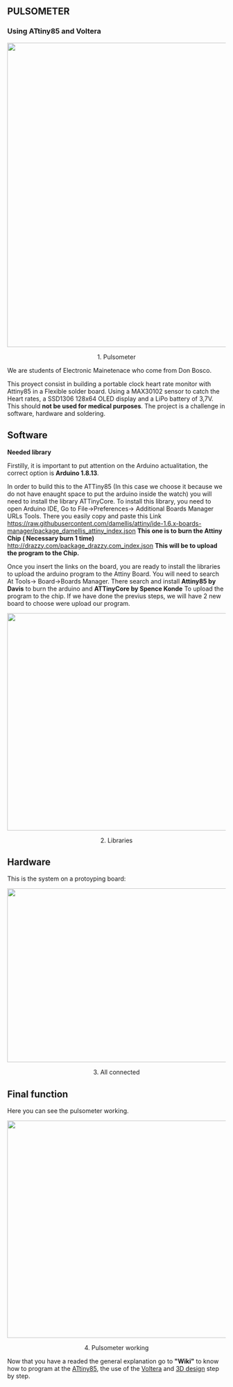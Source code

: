 ## PULSOMETER 
### Using ATtiny85 and Voltera
<p align="center">
  <img width="600" height="700" src="https://github.com/aritzmaeso/Pulsometer/blob/main/Images/Erlojua%20bukatua.jpg">
</p>

<p align="center">1. Pulsometer

We are students of Electronic Mainetenace who come from Don Bosco.

This proyect consist in building a portable clock heart rate monitor with Attiny85 in a Flexible solder board. Using a MAX30102 sensor to catch the Heart rates, a SSD1306 128x64 OLED display and a LiPo battery of 3,7V. This should **not be used for medical purposes**.
The project is a challenge in software, hardware and soldering.

## Software
**Needed library**

Firstilly, it is important to put attention on the Arduino actualitation, the correct option is **Arduino 1.8.13**. 

In order to build this to the ATTiny85 (In this case we choose it because we do not have enaught space to put the arduino inside the watch) you will need to install the library ATTinyCore.
To install this library, you need to open Arduino IDE, Go to File->Preferences-> Additional Boards Manager URLs Tools. There you easily copy and paste this Link  
https://raw.githubusercontent.com/damellis/attiny/ide-1.6.x-boards-manager/package_damellis_attiny_index.json **This one is to burn the Attiny Chip ( Necessary burn 1 time)**
http://drazzy.com/package_drazzy.com_index.json **This will be to upload the program to the Chip.**

Once you insert the links on the board, you are ready to install the libraries to upload the arduino program to the Attiny Board. You will need to search At Tools-> Board->Boards Manager. There search and install **Attiny85 by Davis** to burn the arduino and **ATTinyCore by Spence Konde** To upload the program to the chip. If we have done the previus steps, we will have 2 new board to choose were upload our program.


<p align="center">
  <img width="600" height="500" src="https://github.com/aritzmaeso/Pulsometer/blob/main/Images/libraries.PNG">
</p>

<p align="center">2. Libraries
 

## Hardware
This is the system on a protoyping board: 

<p align="center">
  <img width="600" height="400" src="https://github.com/aritzmaeso/Pulsometer/blob/main/Images/attiny.jpeg">
</p>

<p align="center">3. All connected


## Final function
Here you can see the pulsometer working. 
<p align="center">
  <img width="600" height="500" src="https://github.com/aritzmaeso/Pulsometer/blob/main/Images/reloj%20funcioando.png">
</p>

<p align="center">4. Pulsometer working
  
Now that you have a readed the general explanation go to **"Wiki"** to know how to program at the [ATtiny85](https://github.com/aritzmaeso/Pulsometer/wiki/Arduino-and-ATtiny85), the use of the [Voltera](https://github.com/aritzmaeso/Pulsometer/wiki/PCB-board,-Voltera-and-LPKF) and [3D design](https://github.com/aritzmaeso/Pulsometer/wiki/3D-design) step by step. 




 
 
 




